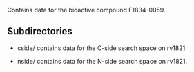Contains data for the bioactive compound F1834-0059.

## Subdirectories

- cside/ contains data for the C-side search space on rv1821.

- nside/ contains data for the N-side search space on rv1821.

